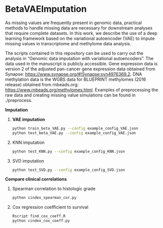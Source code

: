 # BetaVAEImputation

As missing values are frequently present in genomic data, practical methods to handle missing data are necessary for downstream analyses that require complete datasets. In this work, we describe the use of a deep learning framework based on the variational autoencoder (VAE) to impute missing values in transcriptome and methylome data analysis.

The scripts contained in this repository can be used to carry out the analysis in “Genomic data imputation with variational autoencoders”. The data used in the manuscript is publicly accessible. Gene expression data is version 2 of the adjusted pan-cancer gene expression data obtained from Synapse: https://www.synapse.org/#!Synapse:syn4976369.2. DNA methylation data is the WGBS data for BLUEPRINT methylomes (2016 release) obtained from rnbeads.org: https://www.rnbeads.org/methylomes.html. Examples of preprocessing the raw data and creating missing value simulations can be found in ./preprocess.

**Imputation**

1. **VAE imputation**  
   ```bash
   python train_beta_VAE.py --config example_config_VAE.json
   python test_beta_VAE.py --config example_config_VAE.json
   ```  
2. KNN imputation  
   ```bash
   python test_KNN.py --config example_config_KNN.json
   ```
3. SVD imputation
   ```bash
   python test_SVD.py --config example_config_SVD.json
   ```

**Compare clinical correlations**

1. Spearman correlation to histologic grade  
   ```bash
   python cindex_spearman_cor.py
   ```

2. Cox regression coefficient to survival
   ```bash
   Rscript find_cox_coeff.R  
   python cindex_cox_coeff.py
   ```
   
